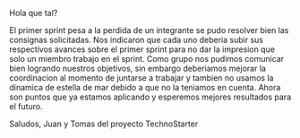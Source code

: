 Hola que tal?

El primer sprint pesa a la perdida de un integrante se pudo resolver bien las consignas solicitadas. Nos indicaron que cada uno deberia subir sus respectivos avances sobre el primer sprint para no dar la impresion que solo un miembro trabajo en el sprint. Como grupo nos pudimos comunicar bien logrando nuestros objetivos, sin embargo deberiamos mejorar la coordinacion al momento de juntarse a trabajar y tambien no usamos la dinamica de estella de mar debido a que no la teniamos en cuenta. Ahora son puntos que ya estamos aplicando y esperemos mejores resultados para el futuro.

Saludos,
Juan y Tomas del proyecto TechnoStarter 

